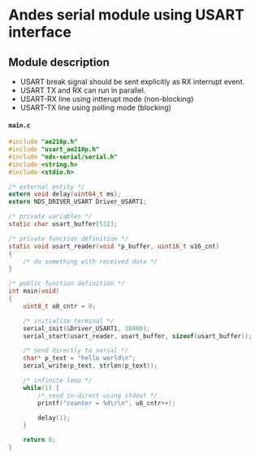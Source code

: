 # Andes serial module using USART interface

## Module description
- USART break signal should be sent explicitly as RX interrupt event.
- USART TX and RX can run in parallel.
- USART-RX line using intterupt mode (non-blocking)
- USART-TX line using polling mode (blocking)

#### **`main.c`**
```c
#include "ae210p.h"
#include "usart_ae210p.h"
#include "nds-serial/serial.h"
#include <string.h>
#include <stdio.h>

/* external entity */
extern void delay(uint64_t ms);
extern NDS_DRIVER_USART Driver_USART1;

/* private variables */
static char usart_buffer[512];

/* private function definition */
static void usart_reader(void *p_buffer, uint16_t u16_cnt)
{
    /* do something with received data */
}

/* public function definition */
int main(void)
{
	uint8_t u8_cntr = 0;

	/* initialize terminal */
	serial_init(&Driver_USART1, 38400);
	serial_start(usart_reader, usart_buffer, sizeof(usart_buffer));

	/* send directly to serial */
	char* p_text = "hello world\n";
	serial_write(p_text, strlen(p_text));

	/* infinite loop */
	while(1) {
		/* send in-direct using stdout */
		printf("counter = %d\r\n", u8_cntr++);

		delay(1);
	}

	return 0;
}

```

